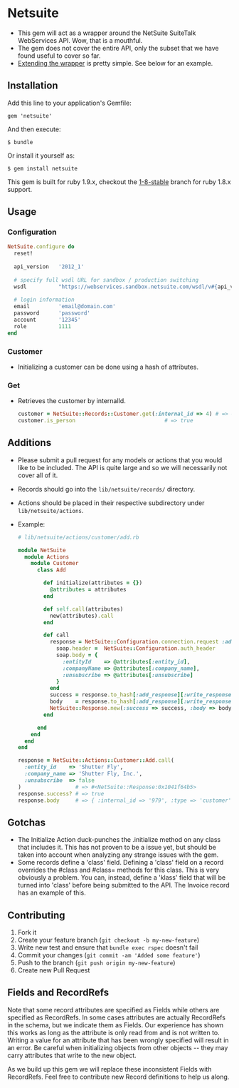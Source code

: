 # Netsuite

* This gem will act as a wrapper around the NetSuite SuiteTalk WebServices API. Wow, that is a mouthful.
* The gem does not cover the entire API, only the subset that we have found useful to cover so far.
* [Extending the wrapper](#extending) is pretty simple. See below for an example.

## Installation

Add this line to your application's Gemfile:

    gem 'netsuite'

And then execute:

    $ bundle

Or install it yourself as:

    $ gem install netsuite

This gem is built for ruby 1.9.x, checkout the [1-8-stable](https://github.com/RevolutionPrep/netsuite/tree/1-8-stable) branch for ruby 1.8.x support.
## Usage

### Configuration
```ruby
NetSuite.configure do
  reset!
  
  api_version	'2012_1'
  
  # specify full wsdl URL for sandbox / production switching
  wsdl          "https://webservices.sandbox.netsuite.com/wsdl/v#{api_version}_0/netsuite.wsdl"
  
  # login information
  email    		'email@domain.com'
  password 		'password'
  account   	'12345'
  role      	1111
end
```

### Customer

* Initializing a customer can be done using a hash of attributes.

### Get

* Retrieves the customer by internalId.

    ```Ruby
    customer = NetSuite::Records::Customer.get(:internal_id => 4) # => #<NetSuite::Records::Customer:0x1042f59b8>
    customer.is_person                            # => true
    ```

## Additions

* Please submit a pull request for any models or actions that you would like to be included. The API is quite large and so we will necessarily not cover all of it.
* Records should go into the `lib/netsuite/records/` directory.
* Actions should be placed in their respective subdirectory under `lib/netsuite/actions`.
* Example:

    ```Ruby
    # lib/netsuite/actions/customer/add.rb

    module NetSuite
      module Actions
        module Customer
          class Add

            def initialize(attributes = {})
              @attributes = attributes
            end

            def self.call(attributes)
              new(attributes).call
            end

            def call
              response = NetSuite::Configuration.connection.request :add do
                soap.header =  NetSuite::Configuration.auth_header
                soap.body = {
                  :entityId    => @attributes[:entity_id],
                  :companyName => @attributes[:company_name],
                  :unsubscribe => @attributes[:unsubscribe]
                }
              end
              success = response.to_hash[:add_response][:write_response][:status][:@is_success] == 'true'
              body    = response.to_hash[:add_response][:write_response][:base_ref]
              NetSuite::Response.new(:success => success, :body => body)
            end

          end
        end
      end
    end

    response = NetSuite::Actions::Customer::Add.call(
      :entity_id    => 'Shutter Fly',
      :company_name => 'Shutter Fly, Inc.',
      :unsubscribe  => false
    )                 # => #<NetSuite::Response:0x1041f64b5>
    response.success? # => true
    response.body     # => { :internal_id => '979', :type => 'customer' }
    ```

## Gotchas

  * The Initialize Action duck-punches the .initialize method on any class that includes it.
    This has not proven to be a issue yet, but should be taken into account when analyzing any
    strange issues with the gem.
  * Some records define a 'class' field. Defining a 'class' field on a record overrides the
    #class and #class= methods for this class. This is very obviously a problem.  You can,
    instead, define a 'klass' field that will be turned into 'class' before being submitted
    to the API. The Invoice record has an example of this.

## Contributing

1. Fork it
2. Create your feature branch (`git checkout -b my-new-feature`)
3. Write new test and ensure that `bundle exec rspec` doesn't fail
4. Commit your changes (`git commit -am 'Added some feature'`)
5. Push to the branch (`git push origin my-new-feature`)
6. Create new Pull Request

## Fields and RecordRefs

Note that some record attributes are specified as Fields while others are specified as RecordRefs. In some cases
attributes are actually RecordRefs in the schema, but we indicate them as Fields. Our experience has shown
this works as long as the attribute is only read from and is not written to. Writing a value for an attribute
that has been wrongly specified will result in an error. Be careful when initializing objects from other objects --
they may carry attributes that write to the new object.

As we build up this gem we will replace these inconsistent Fields with RecordRefs. Feel free to contribute new Record 
definitions to help us along.
